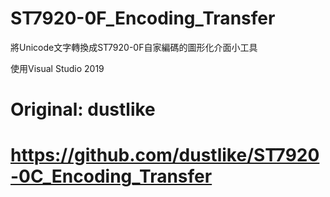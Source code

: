# ST7920-0F_Encoding_Transfer

將Unicode文字轉換成ST7920-0F自家編碼的圖形化介面小工具

使用Visual Studio 2019

# Original: dustlike 
#           https://github.com/dustlike/ST7920-0C_Encoding_Transfer
